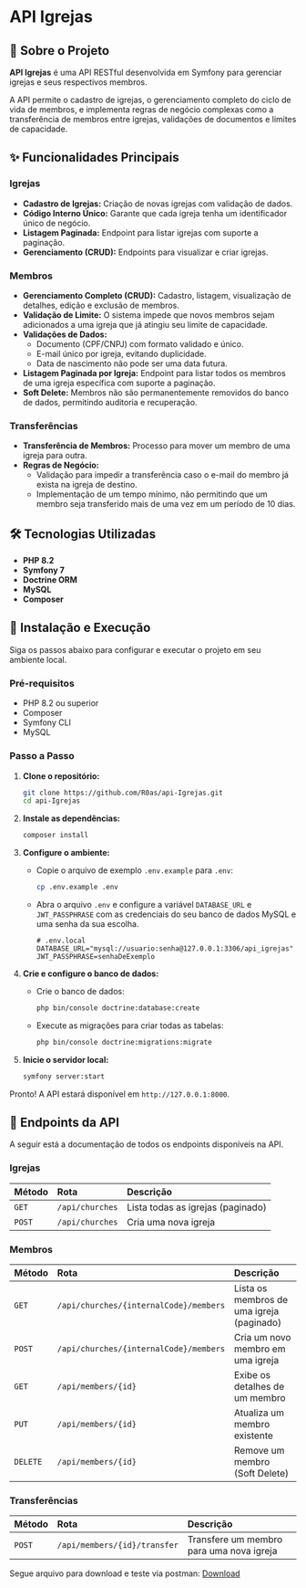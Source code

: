 ﻿# API Igrejas

## 📖 Sobre o Projeto

**API Igrejas** é uma API RESTful desenvolvida em Symfony para gerenciar igrejas e seus respectivos membros.

A API permite o cadastro de igrejas, o gerenciamento completo do ciclo de vida de membros, e implementa regras de negócio complexas como a transferência de membros entre igrejas, validações de documentos e limites de capacidade.

## ✨ Funcionalidades Principais

### Igrejas
* **Cadastro de Igrejas:** Criação de novas igrejas com validação de dados.
* **Código Interno Único:** Garante que cada igreja tenha um identificador único de negócio.
* **Listagem Paginada:** Endpoint para listar igrejas com suporte a paginação.
* **Gerenciamento (CRUD):** Endpoints para visualizar e criar igrejas.

### Membros
* **Gerenciamento Completo (CRUD):** Cadastro, listagem, visualização de detalhes, edição e exclusão de membros.
* **Validação de Limite:** O sistema impede que novos membros sejam adicionados a uma igreja que já atingiu seu limite de capacidade.
* **Validações de Dados:**
    * Documento (CPF/CNPJ) com formato validado e único.
    * E-mail único por igreja, evitando duplicidade.
    * Data de nascimento não pode ser uma data futura.
* **Listagem Paginada por Igreja:** Endpoint para listar todos os membros de uma igreja específica com suporte a paginação.
* **Soft Delete:** Membros não são permanentemente removidos do banco de dados, permitindo auditoria e recuperação.

### Transferências
* **Transferência de Membros:** Processo para mover um membro de uma igreja para outra.
* **Regras de Negócio:**
    * Validação para impedir a transferência caso o e-mail do membro já exista na igreja de destino.
    * Implementação de um tempo mínimo, não permitindo que um membro seja transferido mais de uma vez em um período de 10 dias.

## 🛠️ Tecnologias Utilizadas

* **PHP 8.2**
* **Symfony 7**
* **Doctrine ORM**
* **MySQL**
* **Composer**

## 🚀 Instalação e Execução

Siga os passos abaixo para configurar e executar o projeto em seu ambiente local.

### Pré-requisitos
* PHP 8.2 ou superior
* Composer
* Symfony CLI
* MySQL

### Passo a Passo

1.  **Clone o repositório:**
    ```bash
    git clone https://github.com/R0as/api-Igrejas.git
    cd api-Igrejas
    ```

2.  **Instale as dependências:**
    ```bash
    composer install
    ```

3.  **Configure o ambiente:**
    * Copie o arquivo de exemplo `.env.example` para `.env`:
        ```bash
        cp .env.example .env
        ```
    * Abra o arquivo `.env` e configure a variável `DATABASE_URL` e `JWT_PASSPHRASE` com as credenciais do seu banco de dados MySQL e uma senha da sua escolha.
        ```
        # .env.local
        DATABASE_URL="mysql://usuario:senha@127.0.0.1:3306/api_igrejas"
        JWT_PASSPHRASE=senhaDeExemplo
        ```

4.  **Crie e configure o banco de dados:**
    * Crie o banco de dados:
        ```bash
        php bin/console doctrine:database:create
        ```
    * Execute as migrações para criar todas as tabelas:
        ```bash
        php bin/console doctrine:migrations:migrate
        ```

5.  **Inicie o servidor local:**
    ```bash
    symfony server:start
    ```

Pronto! A API estará disponível em `http://127.0.0.1:8000`.

## 📡 Endpoints da API

A seguir está a documentação de todos os endpoints disponíveis na API.

### Igrejas
| Método | Rota                          | Descrição                            |
| :----- | :---------------------------- | :----------------------------------- |
| `GET`  | `/api/churches`               | Lista todas as igrejas (paginado)    |
| `POST` | `/api/churches`               | Cria uma nova igreja                 |

### Membros
| Método | Rota                                   | Descrição                                  |
| :----- | :------------------------------------- | :----------------------------------------- |
| `GET`  | `/api/churches/{internalCode}/members` | Lista os membros de uma igreja (paginado)  |
| `POST` | `/api/churches/{internalCode}/members` | Cria um novo membro em uma igreja          |
| `GET`  | `/api/members/{id}`                    | Exibe os detalhes de um membro             |
| `PUT`  | `/api/members/{id}`                    | Atualiza um membro existente               |
| `DELETE`| `/api/members/{id}`                   | Remove um membro (Soft Delete)             |

### Transferências
| Método | Rota                          | Descrição                                |
| :----- | :---------------------------- | :--------------------------------------- |
| `POST` | `/api/members/{id}/transfer`  | Transfere um membro para uma nova igreja |


Segue arquivo para download e teste via postman: [Download](https://drive.google.com/file/d/1WY2dV-AWbPD16OjdWFkXfOcxhqMtoSJG/view?usp=sharing)



